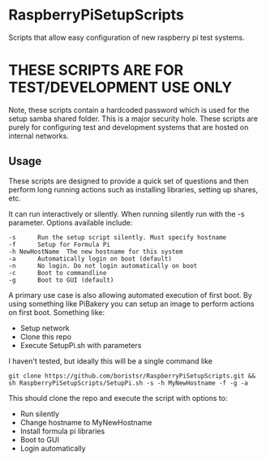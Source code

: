 # RaspberryPiSetupScripts
Scripts that allow easy configuration of new raspberry pi test systems.

# THESE SCRIPTS ARE FOR TEST/DEVELOPMENT USE ONLY
Note, these scripts contain a hardcoded password which is used for the setup samba shared folder. This is a major security hole. These scripts are purely for configuring test and development systems that are hosted on internal networks.

## Usage
These scripts are designed to provide a quick set of questions and then perform long running actions such as installing libraries, setting up shares, etc.

It can run interactively or silently. When running silently run with the -s parameter. Options available include:
```
-s		Run the setup script silently. Must specify hostname
-f		Setup for Formula Pi
-h NewHostName	The new hostname for this system
-a		Automatically login on boot (default)
-n		No login. Do not login automatically on boot
-c		Boot to commandline
-g		Boot to GUI (default)
```

A primary use case is also allowing automated execution of first boot. By using something like PiBakery you can setup an image to perform actions on first boot. Something like:
* Setup network
* Clone this repo
* Execute SetupPi.sh with parameters

I haven't tested, but ideally this will be a single command like
```
git clone https://github.com/boristsr/RaspberryPiSetupScripts.git && sh RaspberryPiSetupScripts/SetupPi.sh -s -h MyNewHostname -f -g -a
```
This should clone the repo and execute the script with options to:
- Run silently
- Change hostname to MyNewHostname
- Install formula pi libraries
- Boot to GUI
- Login automatically
